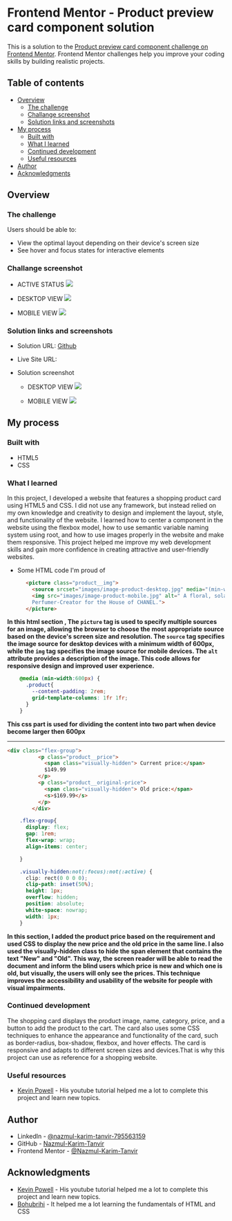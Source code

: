 # Frontend Mentor - Product preview card component solution

This is a solution to the [Product preview card component challenge on Frontend Mentor](https://www.frontendmentor.io/challenges/product-preview-card-component-GO7UmttRfa). Frontend Mentor challenges help you improve your coding skills by building realistic projects. 

## Table of contents

- [Overview](#overview)
  - [The challenge](#the-challenge)
  - [Challange screenshot](#Challange-screenshot)
  - [Solution links and screenshots](#Solution-links-and-screenshots)
- [My process](#my-process)
  - [Built with](#built-with)
  - [What I learned](#what-i-learned)
  - [Continued development](#continued-development)
  - [Useful resources](#useful-resources)
- [Author](#author)
- [Acknowledgments](#acknowledgments)

## Overview

### The challenge

Users should be able to:

- View the optimal layout depending on their device's screen size
- See hover and focus states for interactive elements

###  Challange screenshot

- ACTIVE STATUS ![](/design/active-states.jpg)

- DESKTOP VIEW ![](/design/desktop-design.jpg)

- MOBILE VIEW ![](/design/mobile-design.jpg)


### Solution links and screenshots

- Solution URL: [Github](https://github.com/Nazmul-Karim-Tanvir/product-preview-card-component-main)
- Live Site URL: [](https://your-live-site-url.com)

- Solution screenshot
  - DESKTOP VIEW ![](/solution-image/desktop%20view.JPG)

  - MOBILE VIEW ![](/solution-image/mobile%20view.JPG)

## My process

### Built with

- HTML5 
- CSS



### What I learned

In this project, I developed a website that features a shopping product card using HTML5 and CSS. I did not use any framework, but instead relied on my own knowledge and creativity to design and implement the layout, style, and functionality of the website. I learned how to center a component in the website using the flexbox model, how to use semantic variable naming system using root, and how to use images properly in the website and make them responsive. This project helped me improve my web development skills and gain more confidence in creating attractive and user-friendly websites.



 - Some HTML code I'm proud of    


```html
      <picture class="product__img">
        <source srcset="images/image-product-desktop.jpg" media="(min-width:600px)">
        <img src="images/image-product-mobile.jpg" alt=" A floral, solar and voluptuous interpretation composed by Olivier Polge,
        Perfumer-Creator for the House of CHANEL.">
      </picture>
```
**In this html section , The `picture` tag is used to specify multiple sources for an image, allowing the browser to choose the most appropriate source based on the device's screen size and resolution. The `source` tag specifies the image source for desktop devices with a minimum width of 600px, while the `img` tag specifies the image source for mobile devices. The `alt` attribute provides a description of the image. This code allows for responsive design and improved user experience.**
```css
    @media (min-width:600px) {
      .product{
        --content-padding: 2rem;
        grid-template-columns: 1fr 1fr;
      } 
    }
```
**This css part is used for dividing the content into two part when device become larger then 600px**

<hr>

```html
<div class="flex-group">
          <p class="product__price">
            <span class="visually-hidden"> Current price:</span>
            $149.99
          </p>
          <p class="product__original-price">
            <span class="visually-hidden"> Old price:</span>
            <s>$169.99</s>
          </p>
        </div>
```
``` css
    .flex-group{
      display: flex;
      gap: 1rem;
      flex-wrap: wrap;
      align-items: center;

    }

    .visually-hidden:not(:focus):not(:active) {
      clip: rect(0 0 0 0);
      clip-path: inset(50%);
      height: 1px;
      overflow: hidden;
      position: absolute;
      white-space: nowrap;
      width: 1px;
    }
```

**In this section, I added the product price based on the requirement and used CSS to display the new price and the old price in the same line. I also used the visually-hidden class to hide the span element that contains the text "New" and "Old". This way, the screen reader will be able to read the document and inform the blind users which price is new and which one is old, but visually, the users will only see the prices. This technique improves the accessibility and usability of the website for people with visual impairments.**


### Continued development

The shopping card displays the product image, name, category, price, and a button to add the product to the cart. The card also uses some CSS techniques to enhance the appearance and functionality of the card, such as border-radius, box-shadow, flexbox, and hover effects. The card is responsive and adapts to different screen sizes and devices.That is why this project can use as reference for a shopping website. 


### Useful resources

- [Kevin Powell](https://www.youtube.com/watch?v=B2WL6KkqhLQ) - His youtube tutorial helped me a lot to complete this project and learn new topics.


## Author


- LinkedIn - [@nazmul-karim-tanvir-795563159](https://www.linkedin.com/feed/)
- GitHub - [Nazmul-Karim-Tanvir ](https://github.com/Nazmul-Karim-Tanvir)
- Frontend Mentor - [@Nazmul-Karim-Tanvir](https://www.frontendmentor.io/profile/Nazmul-Karim-Tanvir)


## Acknowledgments

- [Kevin Powell](https://www.youtube.com/watch?v=B2WL6KkqhLQ) - His youtube tutorial helped me a lot to complete this project and learn new topics.
- [Bohubrihi](https://bohubrihi.com/) - It helped me a lot learning the fundamentals of HTML and CSS


